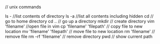 // unix commands

ls - //list contents of directory
ls -a //list all contents including hidden
cd // go to home directory
cd .. // go up a directory
mkdir // create directory
vim 'filename' //open file in vim
cp 'filename' 'filepath' // copy file to new location
mv 'filename' 'filepath' // move file to new location
rm 'filename' // remove file
rm -rf 'filename' // remove directory
pwd // show current path

